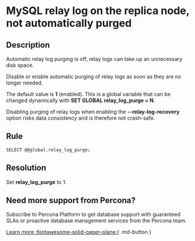 # MySQL relay log on the replica node, not automatically purged

## Description
Automatic relay log purging is off, relay logs can take up an unnecessary disk space. 


Disable or enable automatic purging of relay logs as soon as they are no longer needed. 

The default value is **1** (enabled). This is a global variable that can be changed dynamically with **SET GLOBAL relay_log_purge = N**. 

Disabling purging of relay logs when enabling the **--relay-log-recovery** option risks data consistency and is therefore not crash-safe.


## Rule
`SELECT @@global.relay_log_purge;`


## Resolution
Set **relay_log_purge** to 1.

## Need more support from Percona?
Subscribe to Percona Platform to get database support with guaranteed SLAs or proactive database management services from the Percona team.

[Learn more :fontawesome-solid-paper-plane:](https://per.co.na/subscribe){ .md-button }
